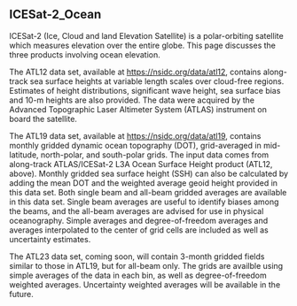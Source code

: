 ## ICESat-2_Ocean

ICESat-2 (Ice, Cloud and land Elevation Satellite) is a polar-orbiting satellite which measures elevation over the entire globe. This page discusses the three products involving ocean elevation.

The ATL12 data set, available at https://nsidc.org/data/atl12, contains along-track sea surface heights at variable length scales over cloud-free regions. Estimates of height distributions, significant wave height, sea surface bias and 10-m heights are also provided. The data were acquired by the Advanced Topographic Laser Altimeter System (ATLAS) instrument on board the satellite.

The ATL19 data set, available at https://nsidc.org/data/atl19, contains monthly gridded dynamic ocean topography (DOT), grid-averaged in mid-latitude, north-polar, and south-polar grids. The input data comes from along-track ATLAS/ICESat-2 L3A Ocean Surface Height product (ATL12, above). Monthly gridded sea surface height (SSH) can also be calculated by adding the mean DOT and the weighted average geoid height provided in this data set. Both single beam and all-beam gridded averages are available in this data set. Single beam averages are useful to identify biases among the beams, and the all-beam averages are advised for use in physical oceanography. Simple averages and degree-of-freedom averages and averages interpolated to the center of grid cells are included as well as uncertainty estimates.

The ATL23 data set, coming soon, will contain 3-month gridded fields similar to those in ATL19, but for all-beam only. The grids are availble using simple averages of the data in each bin, as well as degree-of-freedom weighted averages. Uncertainty weighted averages will be available in the future.

